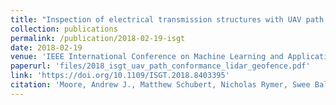 ```yaml
---
title: "Inspection of electrical transmission structures with UAV path conformance and lidar-based geofences"
collection: publications
permalink: /publication/2018-02-19-isgt
date: 2018-02-19
venue: 'IEEE International Conference on Machine Learning and Applications (ICMLA)'
paperurl: 'files/2018_isgt_uav_path_conformance_lidar_geofence.pdf'
link: 'https://doi.org/10.1109/ISGT.2018.8403395'
citation: 'Moore, Andrew J., Matthew Schubert, Nicholas Rymer, Swee Balachandran, Maria Consiglio, Cesar Munoz, <b>Josh Smith</b>, Dexter Lewis, and Paul Schneide. &quot;Inspection of electrical transmission structures with UAV path conformance and lidar-based geofences.&quot; <i>IEEE Power &amp; Energy Society Innovative Smart Grid Technologies Conference (ISGT)</i>, Washington, DC, USA, 2018, pp. 1-5, doi: 10.1109/ISGT.2018.8403395.'
---
```

